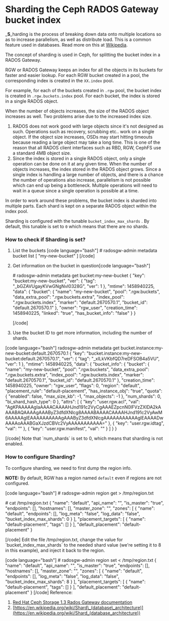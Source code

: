 # Sharding the Ceph RADOS Gateway bucket index

<!--more-->
_**S**_harding is the process of breaking down data onto multiple locations so as to increase parallelism, as well as distribute load. This is a common feature used in databases. Read more on this at [Wikipedia](https://en.wikipedia.org/wiki/Shard_(database_architecture)).

The concept of sharding is used in Ceph, for splitting the bucket index in a RADOS Gateway.

RGW or RADOS Gateway keeps an index for all the objects in its buckets for faster and easier lookup. For each RGW bucket created in a pool, the corresponding index is created in the `XX.index` pool.

For example, for each of the buckets created in `.rgw` pool, the bucket index is created in `.rgw.buckets.index` pool. For each bucket, the index is stored in a single RADOS object.

When the number of objects increases, the size of the RADOS object increases as well. Two problems arise due to the increased index size.

1. RADOS does not work good with large objects since it's not designed as such. Operations such as recovery, scrubbing etc.. work on a single object. If the object size increases, OSDs may start hitting timeouts because reading a large object may take a long time. This is one of the reason that all RADOS client interfaces such as RBD, RGW, CephFS use a standard 4MB object size.
2. Since the index is stored in a single RADOS object, only a single operation can be done on it at any given time. When the number of objects increases, the index stored in the RADOS object grows. Since a single index is handling a large number of objects, and there is a chance the number of operations also increase, parallelism is not possible which can end up being a bottleneck. Multiple operations will need to wait in a queue since a single operation is possible at a time.

In order to work around these problems, the bucket index is sharded into multiple parts. Each shard is kept on a separate RADOS object within the index pool.

Sharding is configured with the tunable `bucket_index_max_shards` . By default, this tunable is set to `0` which means that there are no shards.

### How to check if Sharding is set?

1. List the buckets \[code language="bash"\] # radosgw-admin metadata bucket list \[ "my-new-bucket" \] \[/code\]
2. Get information on the bucket in question\[code language="bash"\]

    \# radosgw-admin metadata get bucket:my-new-bucket { "key": "bucket:my-new-bucket", "ver": { "tag": "\_bGZAVUgayKVwGNgNvI0328G", "ver": 1 }, "mtime": 1458940225, "data": { "bucket": { "name": "my-new-bucket", "pool": ".rgw.buckets", "data\_extra\_pool": ".rgw.buckets.extra", "index\_pool": ".rgw.buckets.index", "marker": "default.2670570.1", "bucket\_id": "default.2670570.1" }, "owner": "rgw\_user", "creation\_time": 1458940225, "linked": "true", "has\_bucket\_info": "false" } }

    \[/code\]
3. Use the bucket ID to get more information, including the number of shards.

\[code language="bash"\] radosgw-admin metadata get bucket.instance:my-new-bucket:default.2670570.1 { "key": "bucket.instance:my-new-bucket:default.2670570.1", "ver": { "tag": "\_xILkVKbfQD7reDFSOB4a5VU", "ver": 1 }, "mtime": 1458940225, "data": { "bucket\_info": { "bucket": { "name": "my-new-bucket", "pool": ".rgw.buckets", "data\_extra\_pool": ".rgw.buckets.extra", "index\_pool": ".rgw.buckets.index", "marker": "default.2670570.1", "bucket\_id": "default.2670570.1" }, "creation\_time": 1458940225, "owner": "rgw\_user", "flags": 0, "region": "default", "placement\_rule": "default-placement", "has\_instance\_obj": "true", "quota": { "enabled": false, "max\_size\_kb": -1, "max\_objects": -1 }, "num\_shards": 0, "bi\_shard\_hash\_type": 0 }, "attrs": \[ { "key": "user.rgw.acl", "val": "AgKPAAAAAgIaAAAACAAAAHJnd191c2VyCgAAAEZpcnN0IFVzZXIDA2kAAAABAQAAAAgAAAByZ3dfdXNlcg8AAAABAAAACAAAAHJnd191c2VyAwM6AAAAAgIEAAAAAAAAAAgAAAByZ3dfdXNlcgAAAAAAAAAAAgIEAAAADwAAAAoAAABGaXJzdCBVc2VyAAAAAAAAAAA=" }, { "key": "user.rgw.idtag", "val": "" }, { "key": "user.rgw.manifest", "val": "" } \] } }

\[/code\] Note that \`num\_shards\` is set to 0, which means that sharding is not enabled.

### How to configure Sharding?

To configure sharding, we need to first dump the region info.

**NOTE:** By default, RGW has a region named `default` even if regions are not configured.

\[code language="bash"\] # radosgw-admin region get > /tmp/region.txt

\# cat /tmp/region.txt { "name": "default", "api\_name": "", "is\_master": "true", "endpoints": \[\], "hostnames": \[\], "master\_zone": "", "zones": \[ { "name": "default", "endpoints": \[\], "log\_meta": "false", "log\_data": "false", "bucket\_index\_max\_shards": 0 } \], "placement\_targets": \[ { "name": "default-placement", "tags": \[\] } \], "default\_placement": "default-placement" }

\[/code\] Edit the file /tmp/region.txt, change the value for \`bucket\_index\_max\_shards\` to the needed shard value (we're setting it to 8 in this example), and inject it back to the region.

\[code language="bash"\] # radosgw-admin region set < /tmp/region.txt { "name": "default", "api\_name": "", "is\_master": "true", "endpoints": \[\], "hostnames": \[\], "master\_zone": "", "zones": \[ { "name": "default", "endpoints": \[\], "log\_meta": "false", "log\_data": "false", "bucket\_index\_max\_shards": 8 } \], "placement\_targets": \[ { "name": "default-placement", "tags": \[\] } \], "default\_placement": "default-placement" } \[/code\] Reference:

1. [Red Hat Ceph Storage 1.3 Rados Gateway documentation](https://access.redhat.com/documentation/en/red-hat-ceph-storage/version-1.3/red-hat-ceph-storage-13-ceph-object-gateway-for-rhel-x86-64/#configure-bucket-sharding)
2. [https://en.wikipedia.org/wiki/Shard\_(database\_architecture)](https://en.wikipedia.org/wiki/Shard_(database_architecture))

